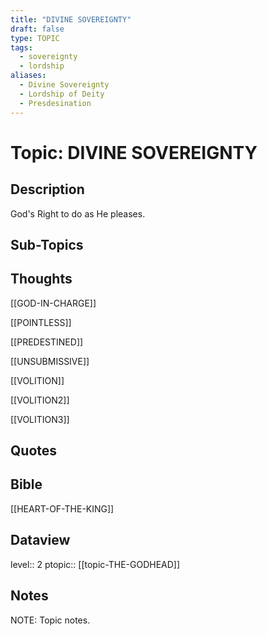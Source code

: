 ```yaml
---
title: "DIVINE SOVEREIGNTY"
draft: false
type: TOPIC
tags:
  - sovereignty
  - lordship
aliases:
  - Divine Sovereignty
  - Lordship of Deity
  - Presdesination
---
```

# Topic: DIVINE SOVEREIGNTY
## Description
God's Right to do as He pleases.

## Sub-Topics


## Thoughts
[[GOD-IN-CHARGE]]

[[POINTLESS]]

[[PREDESTINED]]

[[UNSUBMISSIVE]]

[[VOLITION]]

[[VOLITION2]]

[[VOLITION3]]

## Quotes

## Bible
[[HEART-OF-THE-KING]]

## Dataview
level:: 2
ptopic:: [[topic-THE-GODHEAD]]

## Notes
NOTE: Topic notes.
